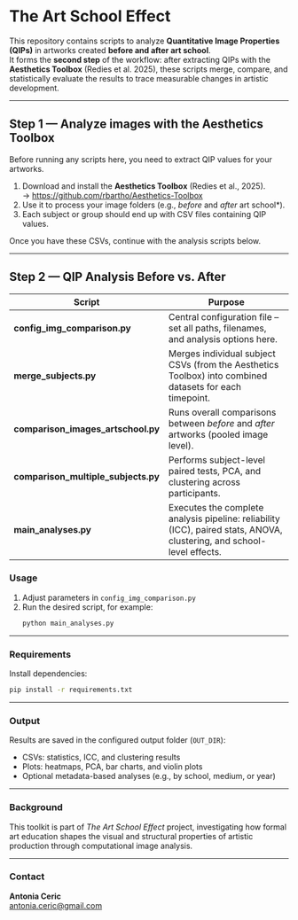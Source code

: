 # The Art School Effect

This repository contains scripts to analyze **Quantitative Image Properties (QIPs)** in artworks created **before and after art school**.  
It forms the **second step** of the workflow: after extracting QIPs with the **Aesthetics Toolbox** (Redies et al. 2025), these scripts merge, compare, and statistically evaluate the results to trace measurable changes in artistic development.

---

## Step 1 — Analyze images with the Aesthetics Toolbox

Before running any scripts here, you need to extract QIP values for your artworks.

1. Download and install the **Aesthetics Toolbox** (Redies et al., 2025).  
   → https://github.com/rbartho/Aesthetics-Toolbox  
2. Use it to process your image folders (e.g., *before* and *after* art school*).  
3. Each subject or group should end up with CSV files containing QIP values.

Once you have these CSVs, continue with the analysis scripts below.

---

## Step 2 — QIP Analysis Before vs. After

| Script | Purpose |
|--------|----------|
| **config_img_comparison.py** | Central configuration file – set all paths, filenames, and analysis options here. |
| **merge_subjects.py** | Merges individual subject CSVs (from the Aesthetics Toolbox) into combined datasets for each timepoint. |
| **comparison_images_artschool.py** | Runs overall comparisons between *before* and *after* artworks (pooled image level). |
| **comparison_multiple_subjects.py** | Performs subject-level paired tests, PCA, and clustering across participants. |
| **main_analyses.py** | Executes the complete analysis pipeline: reliability (ICC), paired stats, ANOVA, clustering, and school-level effects. |

### Usage
1. Adjust parameters in `config_img_comparison.py`
2. Run the desired script, for example:
   ```bash
   python main_analyses.py
   ```

---

### Requirements
Install dependencies:
```bash
pip install -r requirements.txt
```
---

### Output
Results are saved in the configured output folder (`OUT_DIR`):

- CSVs: statistics, ICC, and clustering results  
- Plots: heatmaps, PCA, bar charts, and violin plots  
- Optional metadata-based analyses (e.g., by school, medium, or year)

---

### Background
This toolkit is part of *The Art School Effect* project, investigating how formal art education shapes the visual and structural properties of artistic production through computational image analysis.

---

### Contact
**Antonia Ceric**  
antonia.ceric@gmail.com


